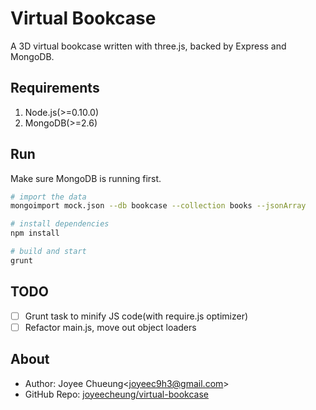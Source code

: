 # Virtual Bookcase

A 3D virtual bookcase written with three.js, backed by Express and MongoDB.

## Requirements

1. Node.js(>=0.10.0)
2. MongoDB(>=2.6)

## Run

Make sure MongoDB is running first.

```bash
# import the data
mongoimport mock.json --db bookcase --collection books --jsonArray

# install dependencies
npm install

# build and start
grunt
```

## TODO

- [ ] Grunt task to minify JS code(with require.js optimizer)
- [ ] Refactor main.js, move out object loaders

## About

* Author: Joyee Chueung<[joyeec9h3@gmail.com](mailto://joyeec9h3@gmail.com)>
* GitHub Repo: [joyeecheung/virtual-bookcase](https://github.com/joyeecheung/virtual-bookcase)
